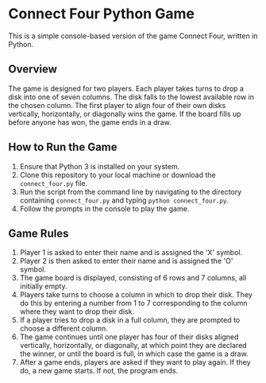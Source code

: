 # Connect Four Python Game

This is a simple console-based version of the game Connect Four, written in Python.

## Overview

The game is designed for two players. Each player takes turns to drop a disk into one of seven columns. The disk falls to the lowest available row in the chosen column. The first player to align four of their own disks vertically, horizontally, or diagonally wins the game. If the board fills up before anyone has won, the game ends in a draw.

## How to Run the Game

1. Ensure that Python 3 is installed on your system.
2. Clone this repository to your local machine or download the `connect_four.py` file.
3. Run the script from the command line by navigating to the directory containing `connect_four.py` and typing `python connect_four.py`.
4. Follow the prompts in the console to play the game.

## Game Rules

1. Player 1 is asked to enter their name and is assigned the 'X' symbol.
2. Player 2 is then asked to enter their name and is assigned the 'O' symbol.
3. The game board is displayed, consisting of 6 rows and 7 columns, all initially empty.
4. Players take turns to choose a column in which to drop their disk. They do this by entering a number from 1 to 7 corresponding to the column where they want to drop their disk.
5. If a player tries to drop a disk in a full column, they are prompted to choose a different column.
6. The game continues until one player has four of their disks aligned vertically, horizontally, or diagonally, at which point they are declared the winner, or until the board is full, in which case the game is a draw.
7. After a game ends, players are asked if they want to play again. If they do, a new game starts. If not, the program ends.
